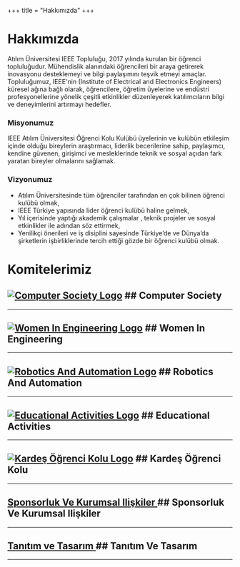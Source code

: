 +++
title = "Hakkımızda"
+++

# Hakkımızda

Atılım Üniversitesi IEEE Topluluğu, 2017 yılında kurulan bir öğrenci topluluğudur. Mühendislik alanındaki öğrencileri bir araya getirerek inovasyonu desteklemeyi ve bilgi paylaşımını teşvik etmeyi amaçlar. Topluluğumuz, IEEE'nin (Institute of Electrical and Electronics Engineers) küresel ağına bağlı olarak, öğrencilere, öğretim üyelerine ve endüstri profesyonellerine yönelik çeşitli etkinlikler düzenleyerek katılımcıların bilgi ve deneyimlerini artırmayı hedefler.

### Misyonumuz

IEEE Atılım Üniversitesi Öğrenci Kolu Kulübü üyelerinin ve kulübün etkileşim içinde
olduğu bireylerin araştırmacı, liderlik becerilerine sahip, paylaşımcı, kendine güvenen,
girişimci ve mesleklerinde teknik ve sosyal açıdan fark yaratan bireyler olmalarını sağlamak.

### Vizyonumuz

- Atılım Üniversitesinde tüm öğrenciler tarafından en çok bilinen öğrenci kulübü olmak,
- IEEE Türkiye yapısında lider öğrenci kulübü haline gelmek,
- Yıl içerisinde yaptığı akademik çalışmalar , teknik projeler ve sosyal etkinlikler ile
adından söz ettirmek,
- Yenilikçi önerileri ve iş disiplini sayesinde Türkiye’de ve Dünya’da şirketlerin
işbirliklerinde tercih ettiği gözde bir öğrenci kulübü olmak.

# Komitelerimiz

[![Computer Society Logo](/img/comittee_logo/cs_logo.png)](https://ieee-atilim.github.io/our_team/cs) ## Computer Society
-------------
________________
[![Women In Engineering Logo](/img/comittee_logo/wie_logo.png)](https://ieee-atilim.github.io/ourteam/wie) ## Women In Engineering
-------------
________________
[![Robotics And Automation Logo](/img/comittee_logo/ras_logo.png)](https://ieee-atilim.github.io/ourteam/ras) ## Robotics And Automation
-------------
________________
[![Educational Activities Logo](/img/comittee_logo/ea_logo.png)](https://ieee-atilim.github.io/ourteam/ea) ## Educational Activities
-------------
________________
[![Kardeş Öğrenci Kolu Logo](/img/comittee_logo/kok.png)](https://ieee-atilim.github.io/ourteam/kok) ## Kardeş Öğrenci Kolu
-------------
________________
[Sponsorluk Ve Kurumsal Ilişkiler ](https://ieee-atilim.github.io/ourteam/sk) ## Sponsorluk Ve Kurumsal Ilişkiler
-------------
________________
[Tanıtım ve Tasarım ](https://ieee-atilim.github.io/ourteam/tt) ## Tanıtım Ve Tasarım
 -------------
 _______________

